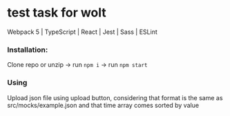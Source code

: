 # test task for wolt
Webpack 5 | TypeScript | React | Jest | Sass | ESLint

### Installation:

Clone repo or unzip -> run `npm i` -> run `npm start`

### Using

Upload json file using upload button, considering that format is the same as src/mocks/example.json and that time array comes sorted by value